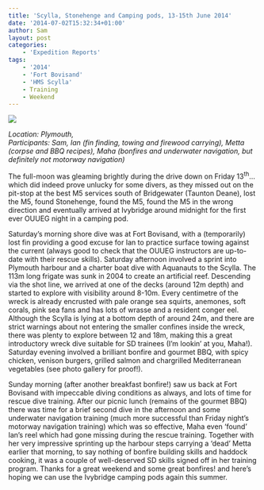 ```yaml
---
title: 'Scylla, Stonehenge and Camping pods, 13-15th June 2014'
date: '2014-07-02T15:32:34+01:00'
author: Sam
layout: post
categories:
    - 'Expedition Reports'
tags:
    - '2014'
    - 'Fort Bovisand'
    - 'HMS Scylla'
    - Training
    - Weekend
---
```


![](http://ouueg.com/wp-content/uploads/2014/07/14488112475_f3b24da62f_k.jpg)

*Location: Plymouth,*   
*Participants: Sam, Ian (fin finding, towing and firewood carrying), Metta (corpse and BBQ recipes), Maha (bonfires and underwater navigation, but definitely not motorway navigation)*

The full-moon was gleaming brightly during the drive down on Friday 13<sup>th</sup>… which did indeed prove unlucky for some divers, as they missed out on the pit-stop at the best M5 services south of Bridgewater (Taunton Deane), lost the M5, found Stonehenge, found the M5, found the M5 in the wrong direction and eventually arrived at Ivybridge around midnight for the first ever OUUEG night in a camping pod.

Saturday’s morning shore dive was at Fort Bovisand, with a (temporarily) lost fin providing a good excuse for Ian to practice surface towing against the current (always good to check that the OUUEG instructors are up-to-date with their rescue skills). Saturday afternoon involved a sprint into Plymouth harbour and a charter boat dive with Aquanauts to the Scylla. The 113m long frigate was sunk in 2004 to create an artificial reef. Descending via the shot line, we arrived at one of the decks (around 12m depth) and started to explore with visibility around 8-10m. Every centimetre of the wreck is already encrusted with pale orange sea squirts, anemones, soft corals, pink sea fans and has lots of wrasse and a resident conger eel. Although the Scylla is lying at a bottom depth of around 24m, and there are strict warnings about not entering the smaller confines inside the wreck, there was plenty to explore between 12 and 18m, making this a great introductory wreck dive suitable for SD trainees (I’m lookin’ at you, Maha!). Saturday evening involved a brilliant bonfire and gourmet BBQ, with spicy chicken, venison burgers, grilled salmon and chargrilled Mediterranean vegetables (see photo gallery for proof!).

Sunday morning (after another breakfast bonfire!) saw us back at Fort Bovisand with impeccable diving conditions as always, and lots of time for rescue dive training. After our picnic lunch (remains of the gourmet BBQ) there was time for a brief second dive in the afternoon and some underwater navigation training (much more successful than Friday night’s motorway navigation training) which was so effective, Maha even ‘found’ Ian’s reel which had gone missing during the rescue training. Together with her very impressive sprinting up the harbour steps carrying a ‘dead’ Metta earlier that morning, to say nothing of bonfire building skills and haddock cooking, it was a couple of well-deserved SD skills signed off in her training program. Thanks for a great weekend and some great bonfires! and here’s hoping we can use the Ivybridge camping pods again this summer.
